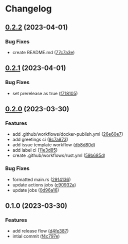 # Changelog

## [0.2.2](https://github.com/Aju100/ultimate-actix-web/compare/v0.2.1...v0.2.2) (2023-04-01)


### Bug Fixes

* create README.md ([77c7a3e](https://github.com/Aju100/ultimate-actix-web/commit/77c7a3e1d9fcf9a3631ef9effb7ba40ba76adda8))

## [0.2.1](https://github.com/Aju100/ultimate-actix-web/compare/v0.2.0...v0.2.1) (2023-04-01)


### Bug Fixes

* set prerelease as true ([f718105](https://github.com/Aju100/ultimate-actix-web/commit/f7181059b08d8e2a3cfbe2548dfadd82aae67b21))

## [0.2.0](https://github.com/Aju100/ultimate-actix-web/compare/v0.1.0...v0.2.0) (2023-03-30)


### Features

* add .github/workflows/docker-publish.yml ([26e60e7](https://github.com/Aju100/ultimate-actix-web/commit/26e60e7afe91ff4e3c91a79ba03fbcec83ab0136))
* add greetings ci ([8c7a873](https://github.com/Aju100/ultimate-actix-web/commit/8c7a873dfe2e710dfadc2050365682841f142c4e))
* add issue template workflow ([db8d80d](https://github.com/Aju100/ultimate-actix-web/commit/db8d80dfa27172c46f029c1af13ac1a2dc7a57ea))
* add label ci ([11e3d85](https://github.com/Aju100/ultimate-actix-web/commit/11e3d855941c71a5d5c615ead2337ba682223932))
* create .github/workflows/rust.yml ([59b685d](https://github.com/Aju100/ultimate-actix-web/commit/59b685d32a19d42de14255756d09a6c0f6dd4a4c))


### Bug Fixes

* formatted main.rs ([2914136](https://github.com/Aju100/ultimate-actix-web/commit/29141363f4a784ee2ba4f4dc8de77e691b41fc47))
* update actions jobs ([c90932a](https://github.com/Aju100/ultimate-actix-web/commit/c90932ab99d5b47dcdf5ba59c0a2d8d743e7adb7))
* update jobs ([0d96a16](https://github.com/Aju100/ultimate-actix-web/commit/0d96a168ba78b1e5f823cf325180e79b5c7972c2))

## 0.1.0 (2023-03-30)


### Features

* add release flow ([d4fe387](https://github.com/Aju100/ultimate-actix-web/commit/d4fe3875c084a5d62d0d0a0d7789db5ce40061dd))
* intial commit ([f4c797e](https://github.com/Aju100/ultimate-actix-web/commit/f4c797ea72e90cd24760b032b3d073438d7f48da))
